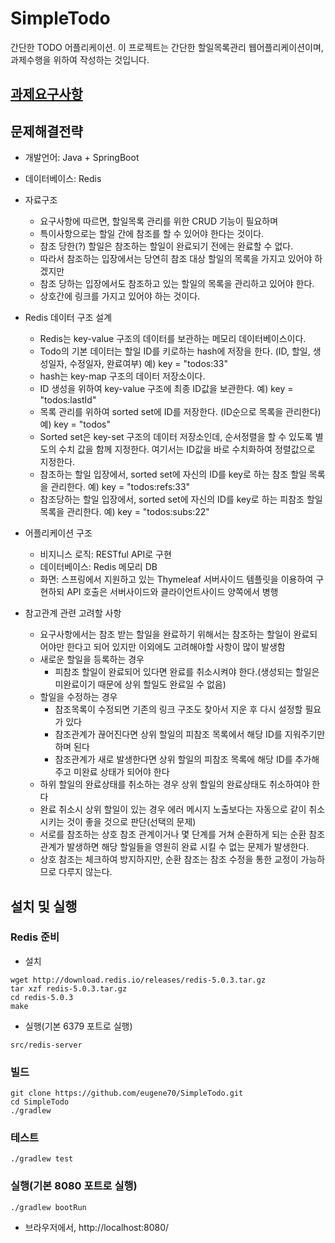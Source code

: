 # SimpleTodo
간단한 TODO 어플리케이션.
이 프로젝트는 간단한 할일목록관리 웹어플리케이션이며, 과제수행을 위하여 작성하는 것입니다.

## [과제요구사항](requirements.md)

## 문제해결전략
* 개발언어: Java + SpringBoot
* 데이터베이스: Redis

* 자료구조
  - 요구사항에 따르면, 할일목록 관리를 위한 CRUD 기능이 필요하며
  - 특이사항으로는 할일 간에 참조를 할 수 있어야 한다는 것이다.
  - 참조 당한(?) 할일은 참조하는 할일이 완료되기 전에는 완료할 수 없다.
  - 따라서 참조하는 입장에서는 당연히 참조 대상 할일의 목록을 가지고 있어야 하겠지만
  - 참조 당하는 입장에서도 참조하고 있는 할일의 목록을 관리하고 있어야 한다.
  - 상호간에 링크를 가지고 있어야 하는 것이다.

* Redis 데이터 구조 설계
  - Redis는 key-value 구조의 데이터를 보관하는 메모리 데이터베이스이다.
  - Todo의 기본 데이터는 할일 ID를 키로하는 hash에 저장을 한다. (ID, 할일, 생성일자, 수정일자, 완료여부) 예) key = "todos:33"
  - hash는 key-map 구조의 데이터 저장소이다.
  - ID 생성을 위하여 key-value 구조에 최종 ID값을 보관한다. 예) key = "todos:lastId"
  - 목록 관리를 위하여 sorted set에 ID를 저장한다. (ID순으로 목록을 관리한다) 예) key = "todos"
  - Sorted set은 key-set 구조의 데이터 저장소인데, 순서정렬을 할 수 있도록 별도의 수치 값을 함께 지정한다. 여기서는 ID값을 바로 수치화하여 정렬값으로 지정한다.
  - 참조하는 할일 입장에서, sorted set에 자신의 ID를 key로 하는 참조 할일 목록을 관리한다. 예) key = "todos:refs:33"
  - 참조당하는 할일 입장에서, sorted set에 자신의 ID를 key로 하는 피참조 할일 목록을 관리한다. 예) key = "todos:subs:22"
 
* 어플리케이션 구조
  - 비지니스 로직: RESTful API로 구현
  - 데이터베이스: Redis 메모리 DB
  - 화면: 스프링에서 지원하고 있는 Thymeleaf 서버사이드 템플릿을 이용하여 구현하되 API 호출은 서버사이드와 클라이언트사이드 양쪽에서 병행

* 참고관계 관련 고려할 사항
  - 요구사항에서는 참조 받는 할일을 완료하기 위해서는 참조하는 할일이 완료되어야만 한다고 되어 있지만 이외에도 고려해야할 사항이 많이 발생함
  - 새로운 할일을 등록하는 경우
    - 피참조 할일이 완료되어 있다면 완료를 취소시켜야 한다.(생성되는 할일은 미완료이기 때문에 상위 할일도 완료일 수 없음)
  - 할일을 수정하는 경우
    - 참조목록이 수정되면 기존의 링크 구조도 찾아서 지운 후 다시 설정할 필요가 있다
    - 참조관계가 끊어진다면 상위 할일의 피참조 목록에서 해당 ID를 지워주기만 하며 된다
    - 참조관계가 새로 발생한다면 상위 할일의 피참조 목록에 해당 ID를 추가해주고 미완료 상태가 되어야 한다
  - 하위 할일의 완료상태를 취소하는 경우 상위 할일의 완료상태도 취소하여야 한다
  - 완료 취소시 상위 할일이 있는 경우 에러 메시지 노출보다는 자동으로 같이 취소시키는 것이 좋을 것으로 판단(선택의 문제)
  - 서로를 참조하는 상호 참조 관계이거나 몇 단계를 거쳐 순환하게 되는 순환 참조 관계가 발생하면 해당 할일들을 영원히 완료 시킬 수 없는 문제가 발생한다.
  - 상호 참조는 체크하여 방지하지만, 순환 참조는 참조 수정을 통한 교정이 가능하므로 다루지 않는다.
  
## 설치 및 실행

### Redis 준비

* 설치
~~~
wget http://download.redis.io/releases/redis-5.0.3.tar.gz
tar xzf redis-5.0.3.tar.gz
cd redis-5.0.3
make
~~~

* 실행(기본 6379 포트로 실행)
~~~
src/redis-server
~~~
  
### 빌드

~~~
git clone https://github.com/eugene70/SimpleTodo.git
cd SimpleTodo
./gradlew
~~~

### 테스트

~~~
./gradlew test
~~~

### 실행(기본 8080 포트로 실행)

~~~
./gradlew bootRun
~~~

* 브라우저에서, http://localhost:8080/
  
  
  
  
